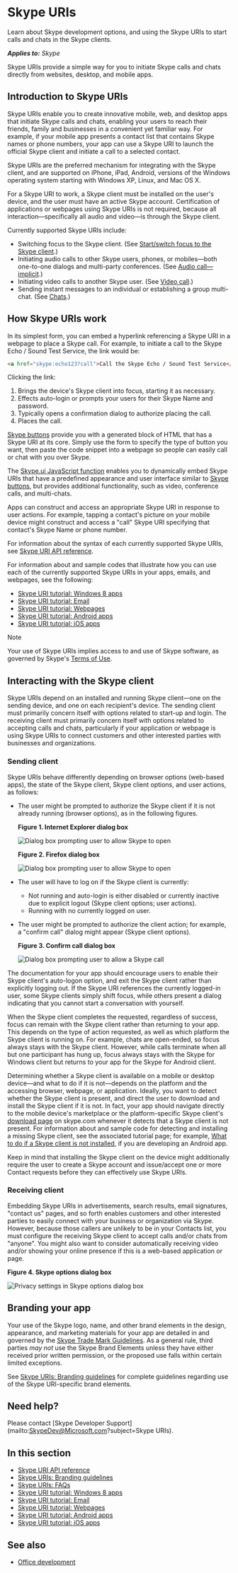 
# Skype URIs

Learn about Skype development options, and using the Skype URIs to start calls and chats in the Skype clients.

 _**Applies to:** Skype_

Skype URIs provide a simple way for you to initiate Skype calls and chats directly from websites, desktop, and mobile apps.

## Introduction to Skype URIs

Skype URIs enable you to create innovative mobile, web, and desktop apps that initiate Skype calls and chats,
enabling your users to reach their friends, family and businesses in a convenient yet familiar way. For example,
if your mobile app presents a contact list that contains Skype names or phone numbers, your app can use a Skype URI to
launch the official Skype client and initiate a call to a selected contact.

Skype URIs are the preferred mechanism for integrating with the Skype client, and are supported on iPhone, iPad, Android,
versions of the Windows operating system starting with Windows XP, Linux, and Mac OS X.

For a Skype URI to work, a Skype client must be installed on the user's device, and the user must have an active Skype
account. Certification of applications or webpages using Skype URIs is not required, because all interaction—specifically
all audio and video—is through the Skype client.

Currently supported Skype URIs include:

* Switching focus to the Skype client. (See [Start/switch focus to the Skype client](SkypeURIAPIReference.md).)
* Initiating audio calls to other Skype users, phones, or mobiles—both one-to-one dialogs and multi-party conferences. (See [Audio call—implicit](SkypeURIAPIReference.md).)
* Initiating video calls to another Skype user. (See [Video call](SkypeURIAPIReference.md).)
* Sending instant messages to an individual or establishing a group multi-chat. (See [Chats](SkypeURIAPIReference.md).)

## How Skype URIs work

In its simplest form, you can embed a hyperlink referencing a Skype URI in a webpage to place a Skype call. For example,
to initiate a call to the Skype Echo / Sound Test Service, the link would be:

```html
<a href="skype:echo123?call">Call the Skype Echo / Sound Test Service</a>
```

Clicking the link:

1. Brings the device's Skype client into focus, starting it as necessary.
1. Effects auto-login or prompts your users for their Skype Name and password.
1. Typically opens a confirmation dialog to authorize placing the call.
1. Places the call.

[Skype buttons](https://www.skype.com/en/features/skype-buttons/create-skype-buttons/) provide you with a generated
block of HTML that has a Skype URI at its core. Simply use the form to specify the type of button you want, then
paste the code snippet into a webpage so people can easily call or chat with you over Skype.

The [Skype.ui JavaScript function](SkypeURItutorial_Webpages.md) enables you to dynamically embed Skype URIs
that have a predefined appearance and user interface similar to [Skype buttons](https://www.skype.com/en/features/skype-buttons/create-skype-buttons/),
but provides additional functionality, such as video, conference calls, and multi-chats.

Apps can construct and access an appropriate Skype URI in response to user actions. For example, tapping a contact's
picture on your mobile device might construct and access a "call" Skype URI specifying that contact's Skype Name or
phone number.

For information about the syntax of each currently supported Skype URIs, see [Skype URI API reference](SkypeURIAPIReference.md).

For information about and sample codes that illustrate how you can use each of the currently supported Skype URIs in
your apps, emails, and webpages, see the following:

* [Skype URI tutorial: Windows 8 apps](SkypeURITutorial_Windows8Apps.md)
* [Skype URI tutorial: Email](SkypeURITutorial_Email.md)
* [Skype URI tutorial: Webpages](SkypeURItutorial_Webpages.md)
* [Skype URI tutorial: Android apps](SkypeURITutorial_AndroidApps.md)
* [Skype URI tutorial: iOS apps](SkypeURITutorial_iOSApps.md)

> [!NOTE]
> Your use of Skype URIs implies access to and use of Skype software, as governed by Skype's
[Terms of Use](https://www.skype.com/go/tou/).

## Interacting with the Skype client

Skype URIs depend on an installed and running Skype client—one on the sending device, and one on each recipient's device.
The sending client must primarily concern itself with options related to start-up and login. The receiving client must
primarily concern itself with options related to accepting calls and chats, particularly if your application or webpage
is using Skype URIs to connect customers and other interested parties with businesses and organizations.

### Sending client

Skype URIs behave differently depending on browser options (web-based apps), the state of the Skype client,
Skype client options, and user actions, as follows:

* The user might be prompted to authorize the Skype client if it is not already running (browser options), as in the following figures.

    **Figure 1. Internet Explorer dialog box**

    ![Dialog box prompting user to allow Skype to open](images/skypeUri_AllowProgramOpen_IE.png)

    **Figure 2. Firefox dialog box**

    ![Dialog box prompting user to allow Skype to open](images/skypeUri_AllowProgramOpen_Android.png)

* The user will have to log on if the Skype client is currently:

  * Not running and auto-login is either disabled or currently inactive due to explicit logout (Skype client options; user actions).
  * Running with no currently logged on user.
* The user might be prompted to authorize the client action; for example, a "confirm call" dialog might appear (Skype client options).

    **Figure 3. Confirm call dialog box**

    ![Dialog box prompting user to allow a Skype call](images/skypeUri_AllowCall.png)

The documentation for your app should encourage users to enable their Skype client's auto-logon option, and exit the Skype
client rather than explicitly logging out. If the Skype URI references the currently logged-in user, some Skype clients
simply shift focus, while others present a dialog indicating that you cannot start a conversation with yourself.

When the Skype client completes the requested, regardless of success, focus can remain with the Skype client rather than
returning to your app. This depends on the type of action requested, as well as which platform the Skype client is running
on. For example, chats are open-ended, so focus always stays with the Skype client. However, while calls terminate when all
but one participant has hung up, focus always stays with the Skype for Windows client but returns to your app for the Skype
for Android client.

Determining whether a Skype client is available on a mobile or desktop device—and what to do if it is not—depends on the
platform and the accessing browser, webpage, or application. Ideally, you want to detect whether the Skype client is
present, and direct the user to download and install the Skype client if it is not. In fact, your app should navigate
directly to the mobile device's marketplace or the platform-specific Skype client's [download page](https://www.skype.com/go/download)
on skype.com whenever it detects that a Skype client is not present. For information about and sample code for detecting
and installing a missing Skype client, see the associated tutorial page; for example, [What to do if a Skype client is not installed](SkypeURITutorial_AndroidApps.md),
if you are developing an Android app.

Keep in mind that installing the Skype client on the device might additionally require the user to create a Skype account
and issue/accept one or more Contact requests before they can effectively use Skype URIs.

### Receiving client

Embedding Skype URIs in advertisements, search results, email signatures, "contact us" pages, and so forth enables customers
and other interested parties to easily connect with your business or organization via Skype. However, because those callers
are unlikely to be in your Contacts list, you must configure the receiving Skype client to accept calls and/or chats from
"anyone". You might also want to consider automatically receiving video and/or showing your online presence if this is a
web-based application or page.

**Figure 4. Skype options dialog box**

![Privacy settings in Skype options dialog box](images/skypeUri_PrivacySettings.png)

## Branding your app

Your use of the Skype logo, name, and other brand elements in the design, appearance, and marketing materials for your app
are detailed in and governed by the [Skype Trade Mark Guidelines](https://www.skype.com/en/legal/brand-guidelines/). As a
general rule, third parties _may not_ use the Skype Brand Elements unless they have either received prior written
permission, or the proposed use falls within certain limited exceptions.

See [Skype URIs: Branding guidelines](SkypeURIs_BrandingGuidelines.md) for complete guidelines regarding use of the
Skype URI-specific brand elements.

## Need help?

Please contact [Skype Developer Support](mailto:SkypeDev@Microsoft.com?subject=Skype URIs).

## In this section

* [Skype URI API reference](SkypeURIAPIReference.md)
* [Skype URIs: Branding guidelines](SkypeURIs_BrandingGuidelines.md)
* [Skype URIs: FAQs](SkypeURIs_FAQs.md)
* [Skype URI tutorial: Windows 8 apps](SkypeURITutorial_Windows8Apps.md)
* [Skype URI tutorial: Email](SkypeURITutorial_Email.md)
* [Skype URI tutorial: Webpages](SkypeURItutorial_Webpages.md)
* [Skype URI tutorial: Android apps](SkypeURITutorial_AndroidApps.md)
* [Skype URI tutorial: iOS apps](SkypeURITutorial_iOSApps.md)

## See also

* [Office development](https://msdn.microsoft.com/library/7f24db34-c1ad-4a83-a9bd-3c85a39c0bd8%28Office.15%29.aspx)
